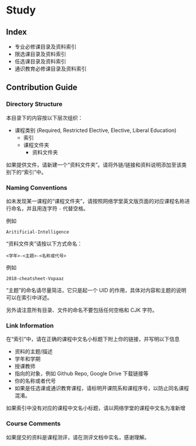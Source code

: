 # Study

## Index

- 专业必修课目录及资料索引
- 限选课目录及资料索引
- 任选课目录及资料索引
- 通识教育必修课目录及资料索引

## Contribution Guide

### Directory Structure

本目录下的内容按以下层次组织：

- 课程类别 (Required, Restricted Elective, Elective, Liberal Education)
    - 索引
    - 课程文件夹
        - 资料文件夹

如果提供文件，请新建一个“资料文件夹”。请将外链/链接和资料说明添加至该类别下的“索引”中。

### Naming Conventions

如未发现某一课程的“课程文件夹”，请按照网络学堂英文版页面的对应课程名称进行命名，并且用连字符 `-` 代替空格。

例如

```
Aritificial-Intelligence
```

“资料文件夹”请按以下方式命名：

```
<学年>-<主题>-<名称或代号>
```

例如

```
2018-cheatsheet-Vopaaz
```

“主题”的命名请尽量简洁，它只是起一个 UID 的作用，具体对内容和主题的说明可以在索引中详述。

另外请注意所有目录、文件的命名不要包括任何空格和 CJK 字符。

### Link Information

在“索引”中，请在正确的课程中文名小标题下附上你的链接，并写明以下信息

- 资料的主题/描述
- 学年和学期
- 授课教师
- 指向的对象，例如 Github Repo, Google Drive 下载链接等
- 你的名称或者代号
- 如果是任选课或通识教育课程，请标明开课院系和课程序号，以防止同名课程混淆。

如果索引中没有对应的课程中文名小标题，请以网络学堂的课程中文名为准新增

### Course Comments

如果提交的资料是课程测评，请在测评文档中实名，感谢理解。